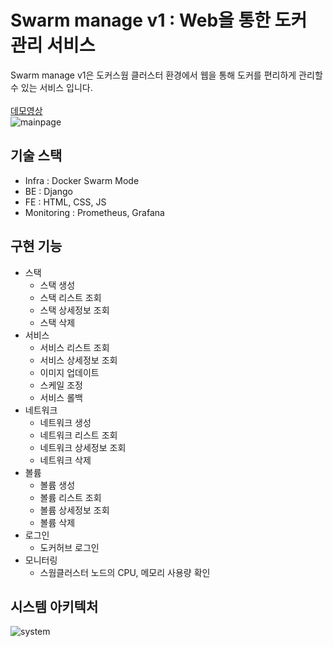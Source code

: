 # Swarm manage v1 : Web을 통한 도커 관리 서비스
Swarm manage v1은 도커스웜 클러스터 환경에서 웹을 통해 도커를 편리하게 관리할 수 있는 서비스 입니다. <br/>  
[데모영상](https://youtu.be/SJI4mX-b7ug)<br/>
![mainpage](<img width="1198" alt="Screen Shot 2022-09-05 at 12 35 53 AM" src="https://user-images.githubusercontent.com/96777428/208294265-7e7eb892-bcc7-4172-a6e3-6c80ba946bbf.png">
)

## 기술 스택
- Infra : Docker Swarm Mode
- BE : Django
- FE : HTML, CSS, JS
- Monitoring : Prometheus, Grafana

## 구현 기능
- 스택
  * 스택 생성
  + 스택 리스트 조회
  + 스택 상세정보 조회
  + 스택 삭제
- 서비스
  * 서비스 리스트 조회
  + 서비스 상세정보 조회
  + 이미지 업데이트
  + 스케일 조정
  + 서비스 롤백
- 네트워크
  * 네트워크 생성
  + 네트워크 리스트 조회
  + 네트워크 상세정보 조회
  + 네트워크 삭제
- 볼륨
  * 볼륨 생성
  + 볼륨 리스트 조회
  + 볼륨 상세정보 조회
  + 볼륨 삭제
- 로그인
  * 도커허브 로그인
- 모니터링
  * 스웜클러스터 노드의 CPU, 메모리 사용량 확인
  
## 시스템 아키텍처
![system]()

